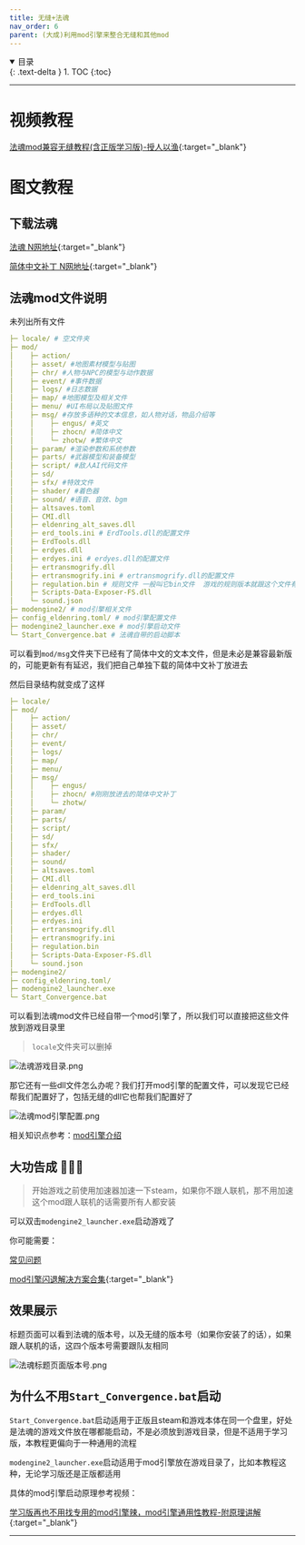 ```yaml
---
title: 无缝+法魂
nav_order: 6
parent: (大成)利用mod引擎来整合无缝和其他mod
---
```


<details open markdown="block">
  <summary>
    目录
  </summary>
  {: .text-delta }
1. TOC
{:toc}
</details>

---

# 视频教程

[法魂mod兼容无缝教程(含正版学习版)-授人以渔](https://www.bilibili.com/video/BV1cLieYtE5d){:target="_blank"}

# 图文教程

## 下载法魂

[法魂 N网地址](https://www.nexusmods.com/eldenring/mods/3419){:target="_blank"}

[简体中文补丁 N网地址](https://www.nexusmods.com/eldenring/mods/3511){:target="_blank"}



## 法魂mod文件说明

未列出所有文件

```yaml
├─ locale/ # 空文件夹
├─ mod/
│    ├─ action/
│    ├─ asset/ #地图素材模型与贴图
│    ├─ chr/ #人物与NPC的模型与动作数据
│    ├─ event/ #事件数据
│    ├─ logs/ #日志数据
│    ├─ map/ #地图模型及相关文件
│    ├─ menu/ #UI布局以及贴图文件
│    ├─ msg/ #存放多语种的文本信息，如人物对话，物品介绍等
│    │    ├─ engus/ #英文
│    │    ├─ zhocn/ #简体中文
│    │    └─ zhotw/ #繁体中文
│    ├─ param/ #渲染参数和系统参数
│    ├─ parts/ #武器模型和装备模型
│    ├─ script/ #敌人AI代码文件
│    ├─ sd/
│    ├─ sfx/ #特效文件
│    ├─ shader/ #着色器
│    ├─ sound/ #语音、音效、bgm
│    ├─ altsaves.toml
│    ├─ CMI.dll
│    ├─ eldenring_alt_saves.dll
│    ├─ erd_tools.ini # ErdTools.dll的配置文件
│    ├─ ErdTools.dll
│    ├─ erdyes.dll
│    ├─ erdyes.ini # erdyes.dll的配置文件
│    ├─ ertransmogrify.dll
│    ├─ ertransmogrify.ini # ertransmogrify.dll的配置文件
│    ├─ regulation.bin # 规则文件 一般叫它bin文件  游戏的规则版本就跟这个文件有关系
│    ├─ Scripts-Data-Exposer-FS.dll
│    └─ sound.json
├─ modengine2/ # mod引擎相关文件
├─ config_eldenring.toml/ # mod引擎配置文件
├─ modengine2_launcher.exe # mod引擎启动文件
└─ Start_Convergence.bat # 法魂自带的启动脚本
```

可以看到`mod/msg`文件夹下已经有了简体中文的文本文件，但是未必是兼容最新版的，可能更新有有延迟，我们把自己单独下载的简体中文补丁放进去

然后目录结构就变成了这样

```yaml
├─ locale/
├─ mod/
│    ├─ action/
│    ├─ asset/
│    ├─ chr/
│    ├─ event/
│    ├─ logs/
│    ├─ map/
│    ├─ menu/
│    ├─ msg/
│    │    ├─ engus/
│    │    ├─ zhocn/ #刚刚放进去的简体中文补丁
│    │    └─ zhotw/
│    ├─ param/
│    ├─ parts/
│    ├─ script/
│    ├─ sd/
│    ├─ sfx/
│    ├─ shader/
│    ├─ sound/
│    ├─ altsaves.toml
│    ├─ CMI.dll
│    ├─ eldenring_alt_saves.dll
│    ├─ erd_tools.ini
│    ├─ ErdTools.dll
│    ├─ erdyes.dll
│    ├─ erdyes.ini
│    ├─ ertransmogrify.dll
│    ├─ ertransmogrify.ini
│    ├─ regulation.bin
│    ├─ Scripts-Data-Exposer-FS.dll
│    └─ sound.json
├─ modengine2/
├─ config_eldenring.toml/
├─ modengine2_launcher.exe
└─ Start_Convergence.bat
```

可以看到法魂mod文件已经自带一个mod引擎了，所以我们可以直接把这些文件放到游戏目录里

> `locale`文件夹可以删掉

![法魂游戏目录.png](/assets/images/法魂游戏目录.png)

那它还有一些dll文件怎么办呢？我们打开mod引擎的配置文件，可以发现它已经帮我们配置好了，包括无缝的dll它也帮我们配置好了

![法魂mod引擎配置.png](/assets/images/法魂mod引擎配置.png)

相关知识点参考：[mod引擎介绍]({{site.baseurl}}/docs/upgrade/ersc_modengine/)


## 大功告成 🎉🎉🎉

> 开始游戏之前使用加速器加速一下steam，如果你不跟人联机，那不用加速
> 这个mod跟人联机的话需要所有人都安装

可以双击`modengine2_launcher.exe`启动游戏了

你可能需要：

[常见问题]({{site.baseurl}}/docs/common_problem/)

[mod引擎闪退解决方案合集](https://www.bilibili.com/video/BV1aNKTeLEaz/){:target="_blank"}

## 效果展示

标题页面可以看到法魂的版本号，以及无缝的版本号（如果你安装了的话），如果跟人联机的话，这四个版本号需要跟队友相同

![法魂标题页面版本号.png](/assets/images/法魂标题页面版本号.png)

## 为什么不用`Start_Convergence.bat`启动

`Start_Convergence.bat`启动适用于正版且steam和游戏本体在同一个盘里，好处是法魂的游戏文件放在哪都能启动，不是必须放到游戏目录，但是不适用于学习版，本教程更偏向于一种通用的流程

`modengine2_launcher.exe`启动适用于mod引擎放在游戏目录了，比如本教程这种，无论学习版还是正版都适用

具体的mod引擎启动原理参考视频：

[学习版再也不用找专用的mod引擎辣，mod引擎通用性教程-附原理讲解](https://www.bilibili.com/video/BV1takGYZE5x/){:target="_blank"}



---

